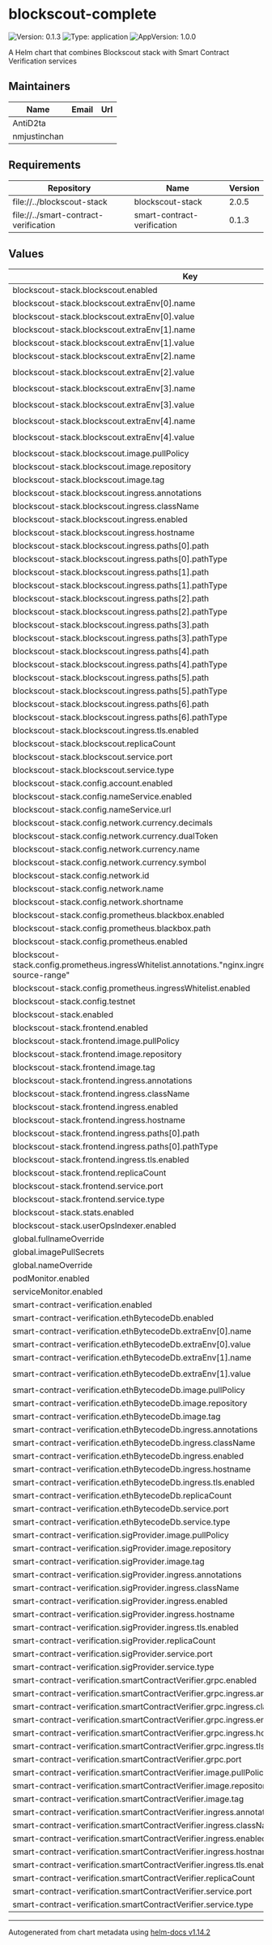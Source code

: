 # blockscout-complete

![Version: 0.1.3](https://img.shields.io/badge/Version-0.1.3-informational?style=flat-square) ![Type: application](https://img.shields.io/badge/Type-application-informational?style=flat-square) ![AppVersion: 1.0.0](https://img.shields.io/badge/AppVersion-1.0.0-informational?style=flat-square)

A Helm chart that combines Blockscout stack with Smart Contract Verification services

## Maintainers

| Name | Email | Url |
| ---- | ------ | --- |
| AntiD2ta |  |  |
| nmjustinchan |  |  |

## Requirements

| Repository | Name | Version |
|------------|------|---------|
| file://../blockscout-stack | blockscout-stack | 2.0.5 |
| file://../smart-contract-verification | smart-contract-verification | 0.1.3 |

## Values

| Key | Type | Default | Description |
|-----|------|---------|-------------|
| blockscout-stack.blockscout.enabled | bool | `true` |  |
| blockscout-stack.blockscout.extraEnv[0].name | string | `"VERIFY_WITH_ETHBYTECODE_DB_ENABLED"` |  |
| blockscout-stack.blockscout.extraEnv[0].value | string | `"true"` |  |
| blockscout-stack.blockscout.extraEnv[1].name | string | `"SMART_CONTRACT_VERIFIER_ENABLED"` |  |
| blockscout-stack.blockscout.extraEnv[1].value | string | `"true"` |  |
| blockscout-stack.blockscout.extraEnv[2].name | string | `"SMART_CONTRACT_VERIFIER_URL"` |  |
| blockscout-stack.blockscout.extraEnv[2].value | string | `"http://$(RELEASE_NAME)-smart-contract-verification-verifier:8050"` |  |
| blockscout-stack.blockscout.extraEnv[3].name | string | `"SMART_CONTRACT_VERIFIER_GRPC_URL"` |  |
| blockscout-stack.blockscout.extraEnv[3].value | string | `"$(RELEASE_NAME)-smart-contract-verification-verifier:8051"` |  |
| blockscout-stack.blockscout.extraEnv[4].name | string | `"ETH_BYTECODE_DB_URL"` |  |
| blockscout-stack.blockscout.extraEnv[4].value | string | `"http://$(RELEASE_NAME)-smart-contract-verification-eth-bytecode-db:8050"` |  |
| blockscout-stack.blockscout.image.pullPolicy | string | `"IfNotPresent"` |  |
| blockscout-stack.blockscout.image.repository | string | `"blockscout/blockscout"` |  |
| blockscout-stack.blockscout.image.tag | string | `"latest"` |  |
| blockscout-stack.blockscout.ingress.annotations | object | `{}` |  |
| blockscout-stack.blockscout.ingress.className | string | `"nginx"` |  |
| blockscout-stack.blockscout.ingress.enabled | bool | `true` |  |
| blockscout-stack.blockscout.ingress.hostname | string | `"blockscout.example.com"` |  |
| blockscout-stack.blockscout.ingress.paths[0].path | string | `"/api"` |  |
| blockscout-stack.blockscout.ingress.paths[0].pathType | string | `"Prefix"` |  |
| blockscout-stack.blockscout.ingress.paths[1].path | string | `"/socket"` |  |
| blockscout-stack.blockscout.ingress.paths[1].pathType | string | `"Prefix"` |  |
| blockscout-stack.blockscout.ingress.paths[2].path | string | `"/sitemap.xml"` |  |
| blockscout-stack.blockscout.ingress.paths[2].pathType | string | `"Prefix"` |  |
| blockscout-stack.blockscout.ingress.paths[3].path | string | `"/public-metrics"` |  |
| blockscout-stack.blockscout.ingress.paths[3].pathType | string | `"Prefix"` |  |
| blockscout-stack.blockscout.ingress.paths[4].path | string | `"/auth/auth0"` |  |
| blockscout-stack.blockscout.ingress.paths[4].pathType | string | `"Exact"` |  |
| blockscout-stack.blockscout.ingress.paths[5].path | string | `"/auth/auth0/callback"` |  |
| blockscout-stack.blockscout.ingress.paths[5].pathType | string | `"Exact"` |  |
| blockscout-stack.blockscout.ingress.paths[6].path | string | `"/auth/logout"` |  |
| blockscout-stack.blockscout.ingress.paths[6].pathType | string | `"Exact"` |  |
| blockscout-stack.blockscout.ingress.tls.enabled | bool | `true` |  |
| blockscout-stack.blockscout.replicaCount | int | `1` |  |
| blockscout-stack.blockscout.service.port | int | `80` |  |
| blockscout-stack.blockscout.service.type | string | `"ClusterIP"` |  |
| blockscout-stack.config.account.enabled | bool | `false` |  |
| blockscout-stack.config.nameService.enabled | bool | `false` |  |
| blockscout-stack.config.nameService.url | string | `""` |  |
| blockscout-stack.config.network.currency.decimals | int | `18` |  |
| blockscout-stack.config.network.currency.dualToken | bool | `false` |  |
| blockscout-stack.config.network.currency.name | string | `"Ether"` |  |
| blockscout-stack.config.network.currency.symbol | string | `"ETH"` |  |
| blockscout-stack.config.network.id | int | `1` |  |
| blockscout-stack.config.network.name | string | `"Ether"` |  |
| blockscout-stack.config.network.shortname | string | `"Ether"` |  |
| blockscout-stack.config.prometheus.blackbox.enabled | bool | `true` |  |
| blockscout-stack.config.prometheus.blackbox.path | string | `"/api/health"` |  |
| blockscout-stack.config.prometheus.enabled | bool | `true` |  |
| blockscout-stack.config.prometheus.ingressWhitelist.annotations."nginx.ingress.kubernetes.io/whitelist-source-range" | string | `"10.0.0.0/8,172.16.0.0/12,192.168.0.0/16"` |  |
| blockscout-stack.config.prometheus.ingressWhitelist.enabled | bool | `true` |  |
| blockscout-stack.config.testnet | bool | `false` |  |
| blockscout-stack.enabled | bool | `true` |  |
| blockscout-stack.frontend.enabled | bool | `true` |  |
| blockscout-stack.frontend.image.pullPolicy | string | `"IfNotPresent"` |  |
| blockscout-stack.frontend.image.repository | string | `"ghcr.io/blockscout/frontend"` |  |
| blockscout-stack.frontend.image.tag | string | `"latest"` |  |
| blockscout-stack.frontend.ingress.annotations | object | `{}` |  |
| blockscout-stack.frontend.ingress.className | string | `"nginx"` |  |
| blockscout-stack.frontend.ingress.enabled | bool | `true` |  |
| blockscout-stack.frontend.ingress.hostname | string | `"blockscout.example.com"` |  |
| blockscout-stack.frontend.ingress.paths[0].path | string | `"/"` |  |
| blockscout-stack.frontend.ingress.paths[0].pathType | string | `"Prefix"` |  |
| blockscout-stack.frontend.ingress.tls.enabled | bool | `true` |  |
| blockscout-stack.frontend.replicaCount | int | `2` |  |
| blockscout-stack.frontend.service.port | int | `80` |  |
| blockscout-stack.frontend.service.type | string | `"ClusterIP"` |  |
| blockscout-stack.stats.enabled | bool | `false` |  |
| blockscout-stack.userOpsIndexer.enabled | bool | `false` |  |
| global.fullnameOverride | string | `""` |  |
| global.imagePullSecrets | list | `[]` |  |
| global.nameOverride | string | `""` |  |
| podMonitor.enabled | bool | `false` |  |
| serviceMonitor.enabled | bool | `false` |  |
| smart-contract-verification.enabled | bool | `true` |  |
| smart-contract-verification.ethBytecodeDb.enabled | bool | `true` |  |
| smart-contract-verification.ethBytecodeDb.extraEnv[0].name | string | `"ETH_BYTECODE_DB__SERVER__HTTP__ADDR"` |  |
| smart-contract-verification.ethBytecodeDb.extraEnv[0].value | string | `"0.0.0.0:8050"` |  |
| smart-contract-verification.ethBytecodeDb.extraEnv[1].name | string | `"ETH_BYTECODE_DB__VERIFICATION__VERIFIER_URLS__0"` |  |
| smart-contract-verification.ethBytecodeDb.extraEnv[1].value | string | `"http://$(RELEASE_NAME)-smart-contract-verification-verifier:8050"` |  |
| smart-contract-verification.ethBytecodeDb.image.pullPolicy | string | `"IfNotPresent"` |  |
| smart-contract-verification.ethBytecodeDb.image.repository | string | `"ghcr.io/blockscout/eth-bytecode-db"` |  |
| smart-contract-verification.ethBytecodeDb.image.tag | string | `"latest"` |  |
| smart-contract-verification.ethBytecodeDb.ingress.annotations | object | `{}` |  |
| smart-contract-verification.ethBytecodeDb.ingress.className | string | `"nginx"` |  |
| smart-contract-verification.ethBytecodeDb.ingress.enabled | bool | `true` |  |
| smart-contract-verification.ethBytecodeDb.ingress.hostname | string | `"bytecode-db.example.com"` |  |
| smart-contract-verification.ethBytecodeDb.ingress.tls.enabled | bool | `true` |  |
| smart-contract-verification.ethBytecodeDb.replicaCount | int | `1` |  |
| smart-contract-verification.ethBytecodeDb.service.port | int | `8050` |  |
| smart-contract-verification.ethBytecodeDb.service.type | string | `"ClusterIP"` |  |
| smart-contract-verification.sigProvider.image.pullPolicy | string | `"IfNotPresent"` |  |
| smart-contract-verification.sigProvider.image.repository | string | `"ghcr.io/blockscout/sig-provider"` |  |
| smart-contract-verification.sigProvider.image.tag | string | `"latest"` |  |
| smart-contract-verification.sigProvider.ingress.annotations | object | `{}` |  |
| smart-contract-verification.sigProvider.ingress.className | string | `"nginx"` |  |
| smart-contract-verification.sigProvider.ingress.enabled | bool | `true` |  |
| smart-contract-verification.sigProvider.ingress.hostname | string | `"sig-provider.example.com"` |  |
| smart-contract-verification.sigProvider.ingress.tls.enabled | bool | `true` |  |
| smart-contract-verification.sigProvider.replicaCount | int | `2` |  |
| smart-contract-verification.sigProvider.service.port | int | `8043` |  |
| smart-contract-verification.sigProvider.service.type | string | `"ClusterIP"` |  |
| smart-contract-verification.smartContractVerifier.grpc.enabled | bool | `true` |  |
| smart-contract-verification.smartContractVerifier.grpc.ingress.annotations | object | `{}` |  |
| smart-contract-verification.smartContractVerifier.grpc.ingress.className | string | `"nginx"` |  |
| smart-contract-verification.smartContractVerifier.grpc.ingress.enabled | bool | `true` |  |
| smart-contract-verification.smartContractVerifier.grpc.ingress.hostname | string | `"grpc-verifier.example.com"` |  |
| smart-contract-verification.smartContractVerifier.grpc.ingress.tls.enabled | bool | `true` |  |
| smart-contract-verification.smartContractVerifier.grpc.port | int | `8051` |  |
| smart-contract-verification.smartContractVerifier.image.pullPolicy | string | `"IfNotPresent"` |  |
| smart-contract-verification.smartContractVerifier.image.repository | string | `"ghcr.io/blockscout/smart-contract-verifier"` |  |
| smart-contract-verification.smartContractVerifier.image.tag | string | `"latest"` |  |
| smart-contract-verification.smartContractVerifier.ingress.annotations | object | `{}` |  |
| smart-contract-verification.smartContractVerifier.ingress.className | string | `"nginx"` |  |
| smart-contract-verification.smartContractVerifier.ingress.enabled | bool | `true` |  |
| smart-contract-verification.smartContractVerifier.ingress.hostname | string | `"verifier.example.com"` |  |
| smart-contract-verification.smartContractVerifier.ingress.tls.enabled | bool | `true` |  |
| smart-contract-verification.smartContractVerifier.replicaCount | int | `2` |  |
| smart-contract-verification.smartContractVerifier.service.port | int | `8050` |  |
| smart-contract-verification.smartContractVerifier.service.type | string | `"ClusterIP"` |  |

----------------------------------------------
Autogenerated from chart metadata using [helm-docs v1.14.2](https://github.com/norwoodj/helm-docs/releases/v1.14.2)

